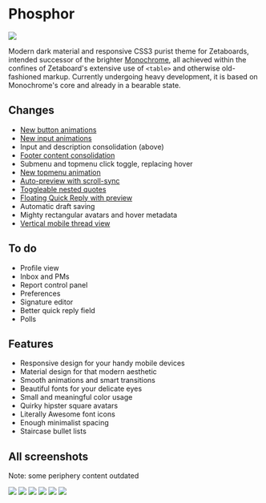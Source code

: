 # Phosphor
<img src="http://i.imgur.com/TwPsUqe.png" />

Modern dark material and responsive CSS3 purist theme for Zetaboards, intended successor of the brighter [Monochrome](https://github.com/Shou/Monochrome), all achieved within the confines of Zetaboard's extensive use of `<table>` and otherwise old-fashioned markup. Currently undergoing heavy development, it is based on Monochrome's core and already in a bearable state.

## Changes

* [New button animations](https://u.teknik.io/Gvpov9.webm)
* [New input animations](https://u.teknik.io/wYrF9v.webm)
* Input and description consolidation (above)
* [Footer content consolidation](http://i.imgur.com/Nmyrzjb.png)
* Submenu and topmenu click toggle, replacing hover
* [New topmenu animation](https://u.teknik.io/1lHNfs.webm)
* [Auto-preview with scroll-sync](https://u.teknik.io/jLFWo1.mp4)
* [Toggleable nested quotes](https://u.teknik.io/TziPzj.mp4)
* [Floating Quick Reply with preview](http://i.imgur.com/8EjAvfP.png)
* Automatic draft saving
* Mighty rectangular avatars and hover metadata
* [Vertical mobile thread view](http://i.imgur.com/qOABvzP.png)

## To do
* Profile view
* Inbox and PMs
* Report control panel
* Preferences
* Signature editor
* Better quick reply field
* Polls

## Features

* Responsive design for your handy mobile devices
* Material design for that modern aesthetic
* Smooth animations and smart transitions
* Beautiful fonts for your delicate eyes
* Small and meaningful color usage
* Quirky hipster square avatars
* Literally Awesome font icons
* Enough minimalist spacing
* Staircase bullet lists

## All screenshots
Note: some periphery content outdated

<img src="http://i.imgur.com/LWKO8pn.png" />
<img src="http://i.imgur.com/kk3VDDN.png" />
<img src="http://i.imgur.com/9FsmzP4.png" />
<img src="http://i.imgur.com/Nmyrzjb.png" />
<img src="http://i.imgur.com/8EjAvfP.png" />
<img src="http://i.imgur.com/qOABvzP.png" />
